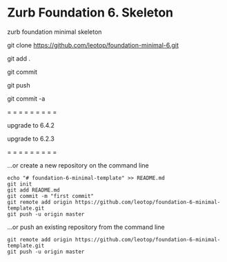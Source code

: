 # Zurb Foundation 6. Skeleton
zurb foundation minimal skeleton


git clone https://github.com/leotop/foundation-minimal-6.git

git add .

git commit

git push


git commit -a

= = = = = = = = =

upgrade to 6.4.2

upgrade to 6.2.3


= = = = = = = = =

…or create a new repository on the command line

    echo "# foundation-6-minimal-template" >> README.md
    git init
    git add README.md
    git commit -m "first commit"
    git remote add origin https://github.com/leotop/foundation-6-minimal-template.git
    git push -u origin master

…or push an existing repository from the command line

    git remote add origin https://github.com/leotop/foundation-6-minimal-template.git
    git push -u origin master
